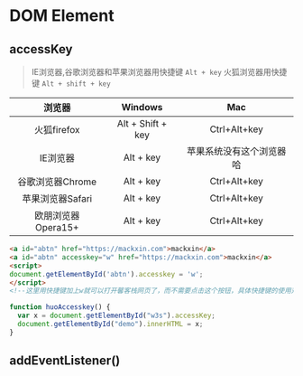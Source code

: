 # DOM Element

## accessKey

> IE浏览器,谷歌浏览器和苹果浏览器用快捷键 `Alt + key` 
> 火狐浏览器用快捷键 `Alt + shift + key`

|       浏览器       |      Windows      |           Mac            |
| :----------------: | :---------------: | :----------------------: |
|    火狐firefox     | Alt + Shift + key |       Ctrl+Alt+key       |
|      IE浏览器      |     Alt + key     | 苹果系统没有这个浏览器哈 |
|  谷歌浏览器Chrome  |     Alt + key     |       Ctrl+Alt+key       |
|  苹果浏览器Safari  |     Alt + key     |       Ctrl+Alt+key       |
| 欧朋浏览器Opera15+ |     Alt + key     |       Ctrl+Alt+key       |

```html
<a id="abtn" href="https://mackxin.com">mackxin</a>
<a id="abtn" accesskey="w" href="https://mackxin.com">mackxin</a>
<script>
document.getElementById('abtn').accesskey = 'w';
</script>
<!--这里用快捷键加上w就可以打开馨客栈网页了，而不需要点击这个按钮，具体快捷键的使用对应使用的浏览器而定哈-->
```

```javascript
function huoAccesskey() {
  var x = document.getElementById("w3s").accessKey;
  document.getElementById("demo").innerHTML = x;
}
```

## addEventListener()


